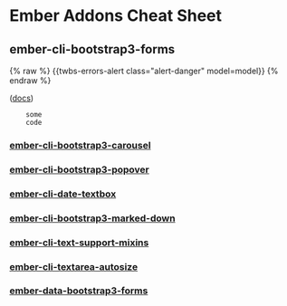 # Ember Addons Cheat Sheet

## ember-cli-bootstrap3-forms

{% raw %}
    {{twbs-errors-alert class="alert-danger" model=model}}
{% endraw %}

([docs](https://github.com/cybertoothca/ember-data-bootstrap3-forms#twbs-errors-alert))

        some
        code

### [ember-cli-bootstrap3-carousel](http://ember-cli-bootstrap3-carousel.cybertooth.io)

### [ember-cli-bootstrap3-popover](http://ember-cli-bootstrap3-popover.cybertooth.io)

### [ember-cli-date-textbox](http://ember-cli-date-textbox.cybertooth.io)

### [ember-cli-bootstrap3-marked-down](http://ember-cli-bootstrap3-marked-down.cybertooth.io)

### [ember-cli-text-support-mixins](http://ember-cli-text-support-mixins.cybertooth.io)

### [ember-cli-textarea-autosize](http://ember-cli-textarea-autosize.cybertooth.io)

### [ember-data-bootstrap3-forms](http://ember-data-bootstrap3-forms.cybertooth.io)
